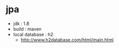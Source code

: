 # jpa
- jdk : 1.8
- build : maven
- local database : h2
   - http://www.h2database.com/html/main.html

